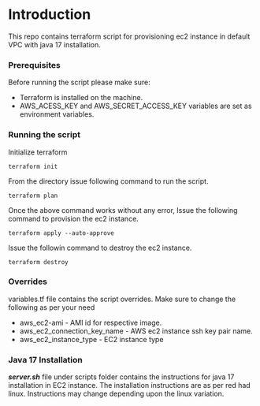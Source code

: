 # Introduction

This repo contains terraform script for provisioning ec2 instance in default VPC with java 17 installation.

### Prerequisites
Before running the script please make sure:

* Terraform is installed on the machine.
* AWS_ACESS_KEY and AWS_SECRET_ACCESS_KEY variables are set as environment variables.

### Running the script

Initialize terraform 

```
terraform init
```
From the directory issue following command to run the script.
```
terraform plan
```
Once the above command works without any error, Issue the following command to provision the ec2 instance.

```
terraform apply --auto-approve
```
Issue the followin command to destroy the ec2 instance.

```
terraform destroy
```

### Overrides

variables.tf file contains the script overrides. Make sure to change the following as per your need

* aws_ec2-ami - AMI id for respective image.
* aws_ec2_connection_key_name - AWS ec2 instance ssh key pair name.
* aws_ec2_instance_type - EC2 instance type

### Java 17 Installation

***server.sh*** file under scripts folder contains the instructions for java 17 installation in EC2 instance. The installation instructions are as per red had linux. Instructions may change depending upon the linux variation.
